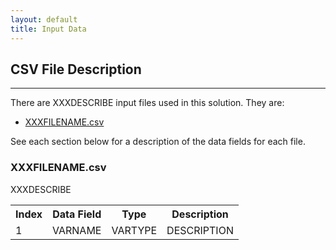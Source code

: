 ```yaml
---
layout: default
title: Input Data
---
```


## CSV File Description
--------------------------

There are XXXDESCRIBE input files used in this solution. They are:

* [XXXFILENAME.csv](#first)

See each section below for a description of the data fields for each file.

<h3 id="first">XXXFILENAME.csv</h3>
			
XXXDESCRIBE

<table class="table table-striped table-condensed">
<tr><th>Index</th><th>Data Field</th><th>Type</th><th>Description</th></tr>
<tr><td>1</td><td>	VARNAME</td><td>VARTYPE</td><td>DESCRIPTION </td></tr>

</table>


